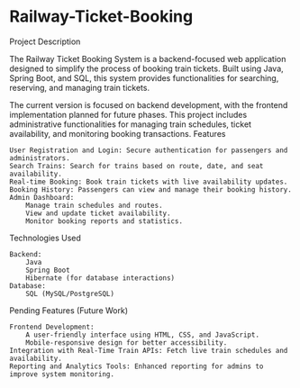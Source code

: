 # Railway-Ticket-Booking
Project Description

The Railway Ticket Booking System is a backend-focused web application designed to simplify the process of booking train tickets. Built using Java, Spring Boot, and SQL, this system provides functionalities for searching, reserving, and managing train tickets.

The current version is focused on backend development, with the frontend implementation planned for future phases. This project includes administrative functionalities for managing train schedules, ticket availability, and monitoring booking transactions.
Features

    User Registration and Login: Secure authentication for passengers and administrators.
    Search Trains: Search for trains based on route, date, and seat availability.
    Real-time Booking: Book train tickets with live availability updates.
    Booking History: Passengers can view and manage their booking history.
    Admin Dashboard:
        Manage train schedules and routes.
        View and update ticket availability.
        Monitor booking reports and statistics.

Technologies Used

    Backend:
        Java
        Spring Boot
        Hibernate (for database interactions)
    Database:
        SQL (MySQL/PostgreSQL)

Pending Features (Future Work)

    Frontend Development:
        A user-friendly interface using HTML, CSS, and JavaScript.
        Mobile-responsive design for better accessibility.
    Integration with Real-Time Train APIs: Fetch live train schedules and availability.
    Reporting and Analytics Tools: Enhanced reporting for admins to improve system monitoring.
